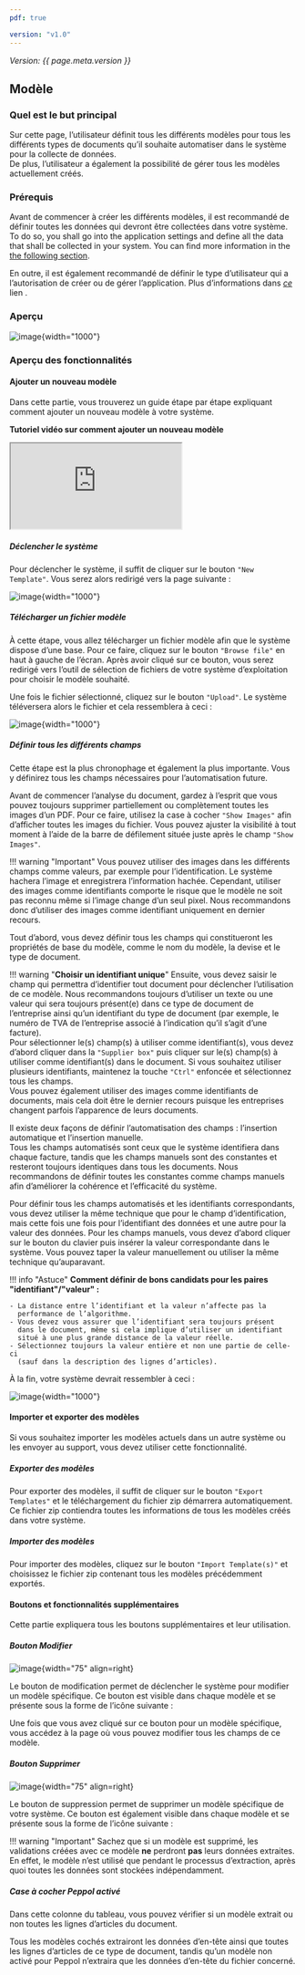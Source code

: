 ```yaml
---
pdf: true

version: "v1.0"
---
```


<span class="version-label">*Version: {{ page.meta.version }}*</span>

## Modèle

### Quel est le but principal

Sur cette page, l’utilisateur définit tous les différents modèles pour
tous les différents types de documents qu’il souhaite automatiser dans le
système pour la collecte de données.\
De plus, l’utilisateur a également la possibilité de gérer tous les modèles
actuellement créés.

### Prérequis

Avant de commencer à créer les différents modèles, il est recommandé de
définir toutes les données qui devront être collectées dans votre système.
To do so, you shall go into the application settings and define all the data that shall be collected in your system. You can find more information in the [the following section](Settings.md#analysis-fields).

En outre, il est également recommandé de définir le type d’utilisateur qui
a l’autorisation de créer ou de gérer l’application. Plus d’informations
dans [*ce*](Settings.md#user-roles) lien .

### Aperçu

![image](../img/Screenshots/Template/overview.png){width="1000"}

### Aperçu des fonctionnalités

#### Ajouter un nouveau modèle

Dans cette partie, vous trouverez un guide étape par étape expliquant
comment ajouter un nouveau modèle à votre système.

<div class=no-pdf>

<b>Tutoriel vidéo sur comment ajouter un nouveau modèle<br></b>

<div class = "responsive-video">
    <iframe src="https://www.youtube.com/embed/BHS_hmTIIxM?si=uQbaBNf9Nhew9ylP" allow="accelerometer; autoplay; clipboard-write; encrypted-media; gyroscope; picture-in-picture; web-share" referrerpolicy="strict-origin-when-cross-origin" allowfullscreen></iframe>
</div>

</div>

##### Déclencher le système 

Pour déclencher le système, il suffit de cliquer sur le bouton `"New
Template"`. Vous serez alors redirigé vers la page suivante :

![image](../img/Screenshots/Template/adding_template.png){width="1000"}

##### Télécharger un fichier modèle 

À cette étape, vous allez télécharger un fichier modèle afin que le
système dispose d’une base. Pour ce faire, cliquez sur le bouton `"Browse
file"` en haut à gauche de l’écran. Après avoir cliqué sur ce bouton, vous
serez redirigé vers l’outil de sélection de fichiers de votre système
d’exploitation pour choisir le modèle souhaité.

Une fois le fichier sélectionné, cliquez sur le bouton `"Upload"`. Le
système téléversera alors le fichier et cela ressemblera à ceci :

![image](../img/Screenshots/Template/file_uploaded.png){width="1000"}

##### Définir tous les différents champs 

Cette étape est la plus chronophage et également la plus importante. Vous
y définirez tous les champs nécessaires pour l’automatisation future.

Avant de commencer l’analyse du document, gardez à l’esprit que vous
pouvez toujours supprimer partiellement ou complètement toutes les images
d’un PDF. Pour ce faire, utilisez la case à cocher `"Show Images"` afin
d’afficher toutes les images du fichier. Vous pouvez ajuster la
visibilité à tout moment à l’aide de la barre de défilement située juste
après le champ `"Show Images"`.

!!! warning "Important" 
    Vous pouvez utiliser des images dans les différents champs comme
    valeurs, par exemple pour l’identification. Le système hachera l’image
    et enregistrera l’information hachée. Cependant, utiliser des images
    comme identifiants comporte le risque que le modèle ne soit pas reconnu
    même si l’image change d’un seul pixel. Nous recommandons donc
    d’utiliser des images comme identifiant uniquement en dernier recours.

Tout d’abord, vous devez définir tous les champs qui constitueront les
propriétés de base du modèle, comme le nom du modèle, la devise et le type
de document.

!!! warning "**Choisir un identifiant unique**"
    Ensuite, vous devez saisir le champ qui permettra d’identifier tout
    document pour déclencher l’utilisation de ce modèle. Nous recommandons
    toujours d’utiliser un texte ou une valeur qui sera toujours présent(e)
    dans ce type de document de l’entreprise ainsi qu’un identifiant du type
    de document (par exemple, le numéro de TVA de l’entreprise associé à
    l’indication qu’il s’agit d’une facture).  
    Pour sélectionner le(s) champ(s) à utiliser comme identifiant(s), vous
    devez d’abord cliquer dans la `"Supplier box"` puis cliquer sur le(s)
    champ(s) à utiliser comme identifiant(s) dans le document. Si vous
    souhaitez utiliser plusieurs identifiants, maintenez la touche `"Ctrl"`
    enfoncée et sélectionnez tous les champs.  
    Vous pouvez également utiliser des images comme identifiants de
    documents, mais cela doit être le dernier recours puisque les
    entreprises changent parfois l’apparence de leurs documents.

Il existe deux façons de définir l’automatisation des champs : l’insertion
automatique et l’insertion manuelle.  
Tous les champs automatisés sont ceux que le système identifiera dans
chaque facture, tandis que les champs manuels sont des constantes et
resteront toujours identiques dans tous les documents. Nous recommandons
de définir toutes les constantes comme champs manuels afin d’améliorer la
cohérence et l’efficacité du système.

Pour définir tous les champs automatisés et les identifiants
correspondants, vous devez utiliser la même technique que pour le champ
d’identification, mais cette fois une fois pour l’identifiant des données
et une autre pour la valeur des données. Pour les champs manuels, vous
devez d’abord cliquer sur le bouton du clavier puis insérer la valeur
correspondante dans le système. Vous pouvez taper la valeur manuellement
ou utiliser la même technique qu’auparavant.

!!! info "Astuce"
    **Comment définir de bons candidats pour les paires
    "identifiant"/"valeur" :**

    - La distance entre l’identifiant et la valeur n’affecte pas la
      performance de l’algorithme.
    - Vous devez vous assurer que l’identifiant sera toujours présent
      dans le document, même si cela implique d’utiliser un identifiant
      situé à une plus grande distance de la valeur réelle.
    - Sélectionnez toujours la valeur entière et non une partie de celle-ci
      (sauf dans la description des lignes d’articles).

À la fin, votre système devrait ressembler à ceci :

![image](../img/Screenshots/Template/all_fields_sellected.png){width="1000"}

#### Importer et exporter des modèles

Si vous souhaitez importer les modèles actuels dans un autre système ou
les envoyer au support, vous devez utiliser cette fonctionnalité.

##### Exporter des modèles 

Pour exporter des modèles, il suffit de cliquer sur le bouton `"Export
Templates"` et le téléchargement du fichier zip démarrera automatiquement.
Ce fichier zip contiendra toutes les informations de tous les modèles créés
dans votre système.

##### Importer des modèles 

Pour importer des modèles, cliquez sur le bouton `"Import Template(s)"`
et choisissez le fichier zip contenant tous les modèles précédemment
exportés.

#### Boutons et fonctionnalités supplémentaires

Cette partie expliquera tous les boutons supplémentaires et leur
utilisation.

##### Bouton Modifier

![image](../img/Screenshots/Template_Editing_button.png){width="75" align=right}

Le bouton de modification permet de déclencher le système pour modifier un
modèle spécifique. Ce bouton est visible dans chaque modèle et se présente
sous la forme de l’icône suivante :

Une fois que vous avez cliqué sur ce bouton pour un modèle spécifique,
vous accédez à la page où vous pouvez modifier tous les champs de ce
modèle.

##### Bouton Supprimer

![image](../img/Screenshots/Template_deletion_button.png){width="75" align=right}

Le bouton de suppression permet de supprimer un modèle spécifique de votre
système. Ce bouton est également visible dans chaque modèle et se présente
sous la forme de l’icône suivante :

!!! warning "Important"
    Sachez que si un modèle est supprimé, les validations créées avec ce
    modèle **ne** perdront **pas** leurs données extraites. En effet, le
    modèle n’est utilisé que pendant le processus d’extraction, après quoi
    toutes les données sont stockées indépendamment.

##### Case à cocher Peppol activé 

Dans cette colonne du tableau, vous pouvez vérifier si un modèle extrait
ou non toutes les lignes d’articles du document.

Tous les modèles cochés extrairont les données d’en-tête ainsi que toutes
les lignes d’articles de ce type de document, tandis qu’un modèle non
activé pour Peppol n’extraira que les données d’en-tête du fichier
concerné.
